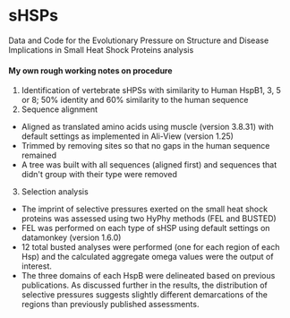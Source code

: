 # sHSPs

Data and Code for the Evolutionary Pressure on Structure and Disease Implications in Small Heat Shock Proteins analysis

#### My own rough working notes on procedure

1. Identification of vertebrate sHPSs with similarity to Human HspB1, 3, 5 or 8; 50% identity and 60% similarity to the human sequence
2. Sequence alignment

- Aligned as translated amino acids using muscle (version 3.8.31) with default settings as implemented in Ali-View (version 1.25)
- Trimmed by removing sites so that no gaps in the human sequence remained
- A tree was built with all sequences (aligned first) and sequences that didn't group with their type were removed

3. Selection analysis

- The imprint of selective pressures exerted on the small heat shock proteins was assessed using two HyPhy methods (FEL and BUSTED)
- FEL was performed on each type of sHSP using default settings on datamonkey (version 1.6.0)
- 12 total busted analyses were performed (one for each region of each Hsp) and the calculated aggregate omega values were the output of interest.
- The three domains of each HspB were delineated based on previous publications. As discussed further in the results, the distribution of selective pressures suggests slightly different demarcations of the regions than previously published assessments.
